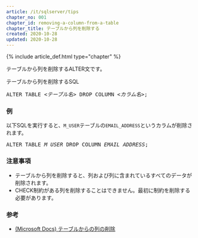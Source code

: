 ```yaml
---
article: /it/sqlserver/tips
chapter_no: 001
chapter_id: removing-a-column-from-a-table
chapter_title: テーブルから列を削除する
created: 2020-10-28
updated: 2020-10-28
---
```

{% include article_def.html type="chapter" %}

テーブルから列を削除するALTER文です。

<div class="code-box">
<div class="title">テーブルから列を削除するSQL</div>
<pre>
ALTER TABLE <em>&lt;テーブル名&gt;</em> DROP COLUMN <em>&lt;カラム名&gt;</em>;
</pre>
</div>

### 例
以下SQLを実行すると、`M_USER`テーブルの`EMAIL_ADDRESS`というカラムが削除されます。
<div class="code-box no-title">
<pre>
ALTER TABLE <em>M_USER</em> DROP COLUMN <em>EMAIL_ADDRESS</em>;
</pre>
</div>

### 注意事項
- テーブルから列を削除すると、列および列に含まれているすべてのデータが削除されます。
- CHECK制約がある列を削除することはできません。最初に制約を削除する必要があります。

### 参考
- [(Microsoft Docs) テーブルからの列の削除](https://docs.microsoft.com/ja-jp/sql/relational-databases/tables/delete-columns-from-a-table?view=sql-server-ver15)

